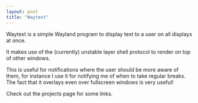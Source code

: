 ```yaml
---
layout: post
title: "Waytext"
---
```


Waytext is a simple Wayland program to display text to a user on all displays
at once.

It makes use of the (currently) unstable layer shell protocol to render on top
of other windows.

This is useful for notifications where the user should be more aware of them,
for instance I use it for notifying me of when to take regular breaks. The fact
that it overlays even over fullscreen windows is very useful!

Check out the projects page for some links.
